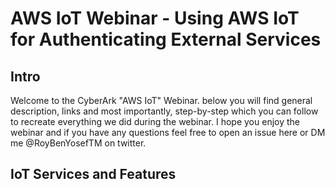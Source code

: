 # AWS IoT Webinar - Using AWS IoT for Authenticating External Services

## Intro

Welcome to the CyberArk "AWS IoT" Webinar. 
below you will find general description, links and most importantly, step-by-step which you can follow to recreate everything we did during the webinar. 
I hope you enjoy the webinar and if you have any questions feel free to open an issue here or DM me @RoyBenYosefTM on twitter.

## IoT Services and Features
